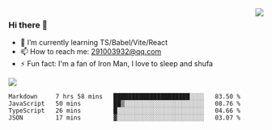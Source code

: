 <img align='right' src='https://github-readme-stats.vercel.app/api?username=niaogege&show_icons=true&theme=radical'/>

### Hi there 👋

- 🌱 I’m currently learning TS/Babel/Vite/React
- 📫 How to reach me: 291003932@qq.com
- ⚡ Fun fact:  I'm a fan of Iron Man, I love to sleep and shufa

![](https://github-readme-stats.vercel.app/api/top-langs/?username=niaogege&layout=compact)

<!--START_SECTION:waka-->
```text
Markdown     7 hrs 58 mins   █████████████████████░░░░   83.50 % 
JavaScript   50 mins         ██▒░░░░░░░░░░░░░░░░░░░░░░   08.76 % 
TypeScript   26 mins         █░░░░░░░░░░░░░░░░░░░░░░░░   04.66 % 
JSON         17 mins         ▓░░░░░░░░░░░░░░░░░░░░░░░░   03.07 % 
```
<!--END_SECTION:waka-->
